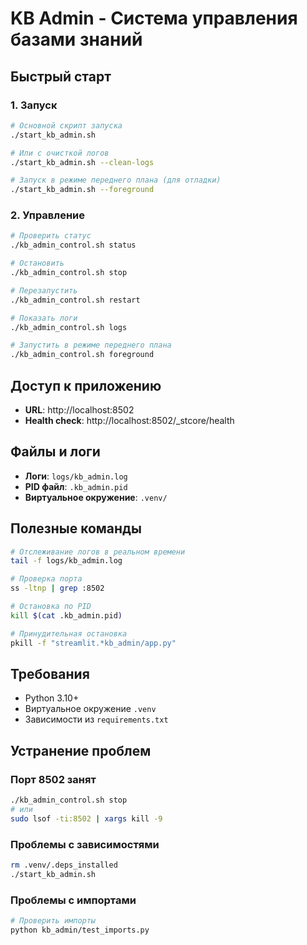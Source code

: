 # KB Admin - Система управления базами знаний

## Быстрый старт

### 1. Запуск
```bash
# Основной скрипт запуска
./start_kb_admin.sh

# Или с очисткой логов
./start_kb_admin.sh --clean-logs

# Запуск в режиме переднего плана (для отладки)
./start_kb_admin.sh --foreground
```

### 2. Управление
```bash
# Проверить статус
./kb_admin_control.sh status

# Остановить
./kb_admin_control.sh stop

# Перезапустить
./kb_admin_control.sh restart

# Показать логи
./kb_admin_control.sh logs

# Запустить в режиме переднего плана
./kb_admin_control.sh foreground
```

## Доступ к приложению

- **URL**: http://localhost:8502
- **Health check**: http://localhost:8502/_stcore/health

## Файлы и логи

- **Логи**: `logs/kb_admin.log`
- **PID файл**: `.kb_admin.pid`
- **Виртуальное окружение**: `.venv/`

## Полезные команды

```bash
# Отслеживание логов в реальном времени
tail -f logs/kb_admin.log

# Проверка порта
ss -ltnp | grep :8502

# Остановка по PID
kill $(cat .kb_admin.pid)

# Принудительная остановка
pkill -f "streamlit.*kb_admin/app.py"
```

## Требования

- Python 3.10+
- Виртуальное окружение `.venv`
- Зависимости из `requirements.txt`

## Устранение проблем

### Порт 8502 занят
```bash
./kb_admin_control.sh stop
# или
sudo lsof -ti:8502 | xargs kill -9
```

### Проблемы с зависимостями
```bash
rm .venv/.deps_installed
./start_kb_admin.sh
```

### Проблемы с импортами
```bash
# Проверить импорты
python kb_admin/test_imports.py
```




